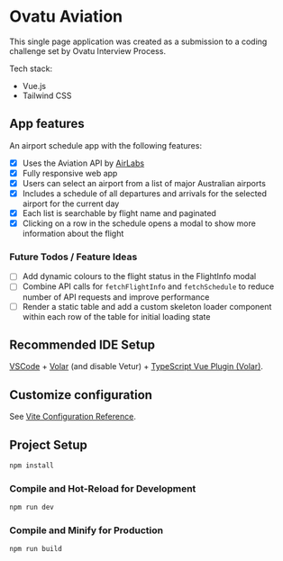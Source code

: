 # Ovatu Aviation

This single page application was created as a submission to a coding challenge set by Ovatu Interview Process.

Tech stack:

- Vue.js
- Tailwind CSS

## App features

An airport schedule app with the following features:

- [x] Uses the Aviation API by [AirLabs](https://airlabs.co/)
- [x] Fully responsive web app
- [x] Users can select an airport from a list of major Australian airports
- [x] Includes a schedule of all departures and arrivals for the selected airport for the current day
- [x] Each list is searchable by flight name and paginated
- [x] Clicking on a row in the schedule opens a modal to show more information about the flight

### Future Todos / Feature Ideas

- [ ] Add dynamic colours to the flight status in the FlightInfo modal
- [ ] Combine API calls for `fetchFlightInfo` and `fetchSchedule` to reduce number of API requests and improve performance
- [ ] Render a static table and add a custom skeleton loader component within each row of the table for initial loading state

## Recommended IDE Setup

[VSCode](https://code.visualstudio.com/) + [Volar](https://marketplace.visualstudio.com/items?itemName=Vue.volar) (and disable Vetur) + [TypeScript Vue Plugin (Volar)](https://marketplace.visualstudio.com/items?itemName=Vue.vscode-typescript-vue-plugin).

## Customize configuration

See [Vite Configuration Reference](https://vitejs.dev/config/).

## Project Setup

```sh
npm install
```

### Compile and Hot-Reload for Development

```sh
npm run dev
```

### Compile and Minify for Production

```sh
npm run build
```
